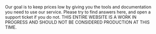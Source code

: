 Our goal is to keep prices low by giving you the tools and documentation you need to use our service. Please try to find answers here, and open a support ticket if you do not. THIS ENTIRE WEBSITE IS A WORK IN PROGRESS AND SHOULD NOT BE CONSIDERED PRODUCTION AT THIS TIME.

